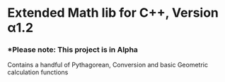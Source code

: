 # Extended Math lib for C++, Version α1.2

### *Please note: This project is in Alpha

Contains a handful of Pythagorean, Conversion and basic Geometric calculation functions
